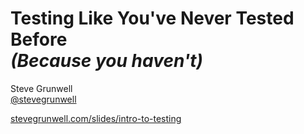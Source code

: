 <!-- .slide: class="title-slide" -->
# Testing Like You've Never Tested Before<br>_(Because you haven't)_

Steve Grunwell<br>
[@stevegrunwell](https://twitter.com/stevegrunwell)

[stevegrunwell.com/slides/intro-to-testing](https://stevegrunwell.com/intro-to-testing)<!-- .element: class="slides-link" -->
